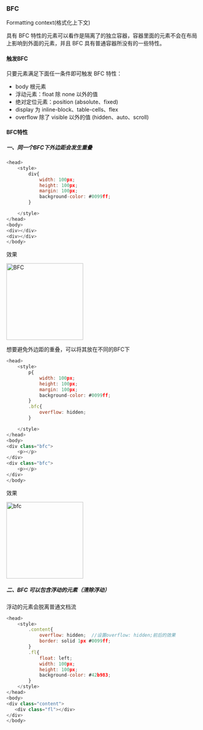 ### BFC
Formatting context(格式化上下文) <br>

具有 BFC 特性的元素可以看作是隔离了的独立容器，容器里面的元素不会在布局上影响到外面的元素，并且 BFC 具有普通容器所没有的一些特性。

#### 触发BFC

只要元素满足下面任一条件即可触发 BFC 特性：

- body 根元素
- 浮动元素：float 除 none 以外的值
- 绝对定位元素：position (absolute、fixed)
- display 为 inline-block、table-cells、flex
- overflow 除了 visible 以外的值 (hidden、auto、scroll)

#### BFC特性
##### 一、同一个BFC下外边距会发生重叠

```js
<head>
    <style>
        div{
            width: 100px;
            height: 100px;
            margin: 100px;
            background-color: #0099ff;
        }

    </style>
</head>
<body>
<div></div>
<div></div>
</body>
```
效果

<img src="https://user-images.githubusercontent.com/45973908/113958569-e5cc2180-9853-11eb-9b76-cf73f34f30ca.png" width="200"  alt="BFC"/>

想要避免外边距的重叠，可以将其放在不同的BFC下


```js
<head>
    <style>
        p{
            width: 100px;
            height: 100px;
            margin: 100px;
            background-color: #0099ff;
        }
        .bfc{
            overflow: hidden;
        }

    </style>
</head>
<body>
<div class="bfc">
    <p></p>
</div>
<div class="bfc">
    <p></p>
</div>
</body>
```

效果

<img src="https://user-images.githubusercontent.com/45973908/113960657-5e80ad00-9857-11eb-8ef9-907054570b15.png" width="200"  alt="bfc"/>

##### 二、BFC 可以包含浮动的元素（清除浮动）

浮动的元素会脱离普通文档流

```js
<head>
    <style>
        .content{
            overflow: hidden;  //设置overflow: hidden;前后的效果
            border: solid 1px #0099ff;
        }
        .fl{
            float: left;
            width: 100px;
            height: 100px;
            background-color: #42b983;
        }
    </style>
</head>
<body>
<div class="content">
   <div class="fl"></div>
</div>
</body>
```


